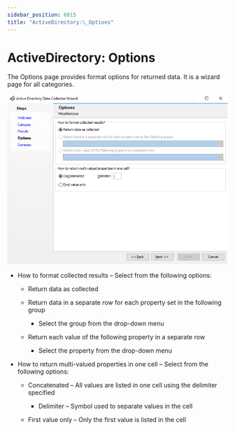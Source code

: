 ```yaml
---
sidebar_position: 6015
title: "ActiveDirectory:\_Options"
---
```


# ActiveDirectory: Options

The Options page provides format options for returned data. It is a wizard page for all categories.

![Active Directory Data Collector Wizard Options page](../../../../../../../static/images/AccessAnalyzer_12.0/Content/Resources/Images/EnterpriseAuditor/Admin/DataCollector/ActiveDirectory/Options.png "Active Directory Data Collector Wizard Options page")

* How to format collected results – Select from the following options:

  * Return data as collected
  * Return data in a separate row for each property set in the following group

    * Select the group from the drop-down menu
  * Return each value of the following property in a separate row

    * Select the property from the drop-down menu
* How to return multi-valued properties in one cell – Select from the following options:

  * Concatenated – All values are listed in one cell using the delimiter specified

    * Delimiter – Symbol used to separate values in the cell
  * First value only – Only the first value is listed in the cell